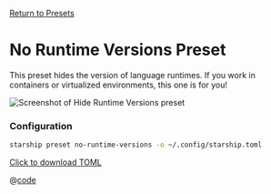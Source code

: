 [Return to Presets](./README.md#no-runtime-versions)

# No Runtime Versions Preset

This preset hides the version of language runtimes. If you work in containers or virtualized environments, this one is for you!

![Screenshot of Hide Runtime Versions preset](/presets/img/no-runtime-versions.png)

### Configuration

```sh
starship preset no-runtime-versions -o ~/.config/starship.toml
```

[Click to download TOML](/presets/toml/no-runtime-versions.toml)

@[code](../.vuepress/public/presets/toml/no-runtime-versions.toml)
